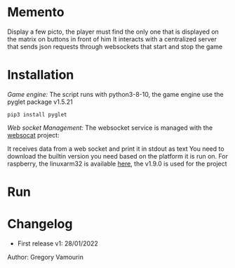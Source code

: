# Memento 


Display a few picto, the player must find the only one that is displayed on the matrix on buttons in front of him
It interacts with a centralized server that sends json requests through websockets that start and stop the game

# Installation 

*Game engine:*
The script runs with python3-8-10, the game engine use the pyglet package v1.5.21
````
pip3 install pyglet 
````

*Web socket Management:*
The websocket service is managed with the [websocat][2] project: 

It receives data from a web socket and print it in stdout as text
You need to download the builtin version you need based on the platform it is run on. 
For raspberry, the linuxarm32 is available [here][1], the v1.9.0 is used for the project


# Run 

# Changelog

* First release v1: 28/01/2022


Author: Gregory Vamourin 

[1]: https://github.com/vi/websocat/releases/download/v1.9.0/websocat_linuxarm32
[2]: https://github.com/vi/websocat/releases
